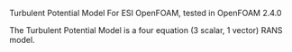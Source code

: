 Turbulent Potential Model For ESI OpenFOAM, tested in OpenFOAM 2.4.0

The Turbulent Potential Model is a four equation (3 scalar, 1 vector) RANS model.
